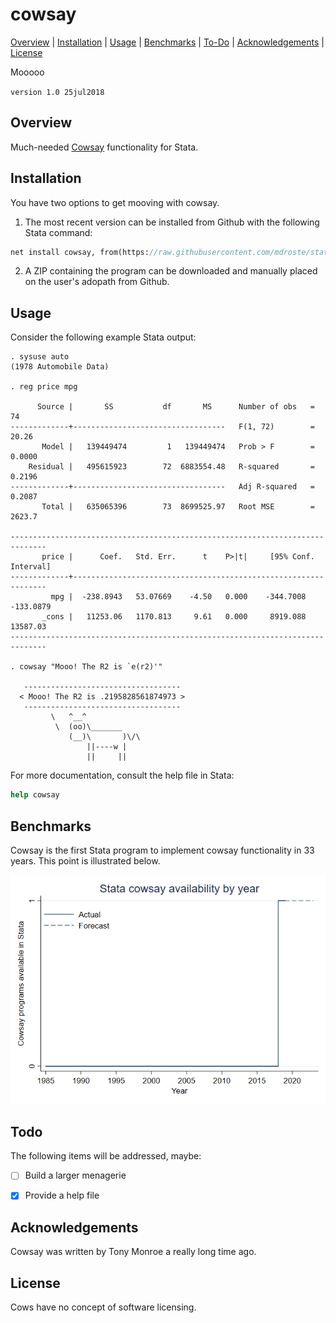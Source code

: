 
cowsay
=================================

[Overview](#overview)
| [Installation](#installation)
| [Usage](#usage)
| [Benchmarks](#benchmarks)
| [To-Do](#todo)
| [Acknowledgements](#acknowledgements)
| [License](#license)

Mooooo

`version 1.0 25jul2018`


Overview
---------------------------------

Much-needed [Cowsay](https://en.wikipedia.org/wiki/Cowsay) functionality for Stata.



Installation
---------------------------------

You have two options to get mooving with cowsay.

1. The most recent version can be installed from Github with the following Stata command:

```stata
net install cowsay, from(https://raw.githubusercontent.com/mdroste/stata-cowsay/master/)
```

2. A ZIP containing the program can be downloaded and manually placed on the user's adopath from Github.


Usage
---------------------------------

Consider the following example Stata output:

```
. sysuse auto
(1978 Automobile Data)

. reg price mpg

      Source |       SS           df       MS      Number of obs   =        74
-------------+----------------------------------   F(1, 72)        =     20.26
       Model |   139449474         1   139449474   Prob > F        =    0.0000
    Residual |   495615923        72  6883554.48   R-squared       =    0.2196
-------------+----------------------------------   Adj R-squared   =    0.2087
       Total |   635065396        73  8699525.97   Root MSE        =    2623.7

------------------------------------------------------------------------------
       price |      Coef.   Std. Err.      t    P>|t|     [95% Conf. Interval]
-------------+----------------------------------------------------------------
         mpg |  -238.8943   53.07669    -4.50   0.000    -344.7008   -133.0879
       _cons |   11253.06   1170.813     9.61   0.000     8919.088    13587.03
------------------------------------------------------------------------------

. cowsay "Mooo! The R2 is `e(r2)'"
 
   -----------------------------------
  < Mooo! The R2 is .2195828561874973 >
   -----------------------------------
         \   ^__^
          \  (oo)\_______
             (__)\       )\/\
                 ||----w |
                 ||     ||

```

For more documentation, consult the help file in Stata:
```stata
help cowsay
```


Benchmarks
---------------------------------

Cowsay is the first Stata program to implement cowsay functionality in 33 years. This point is illustrated below.

![cowsay benchmark](benchmarks/benchmark_cowsay.png "cowsay benchmark")
  

Todo
---------------------------------

The following items will be addressed, maybe:

- [ ] Build a larger menagerie
- [x] Provide a help file


Acknowledgements
---------------------------------

Cowsay was written by Tony Monroe a really long time ago.


License
---------------------------------

Cows have no concept of software licensing.

